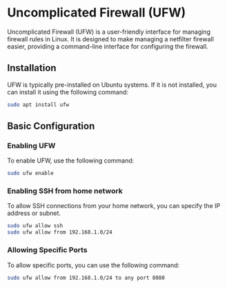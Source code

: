 # Uncomplicated Firewall (UFW)

Uncomplicated Firewall (UFW) is a user-friendly interface for managing firewall rules in Linux. It is designed to make managing a netfilter firewall easier, providing a command-line interface for configuring the firewall.

## Installation
UFW is typically pre-installed on Ubuntu systems. If it is not installed, you can install it using the following command:

```bash
sudo apt install ufw
```

## Basic Configuration

### Enabling UFW
To enable UFW, use the following command:

```bash
sudo ufw enable
```

### Enabling SSH from home network
To allow SSH connections from your home network, you can specify the IP address or subnet.

```bash
sudo ufw allow ssh
sudo ufw allow from 192.168.1.0/24
```

### Allowing Specific Ports
To allow specific ports, you can use the following command:

```bash
sudo ufw allow from 192.168.1.0/24 to any port 8080
```